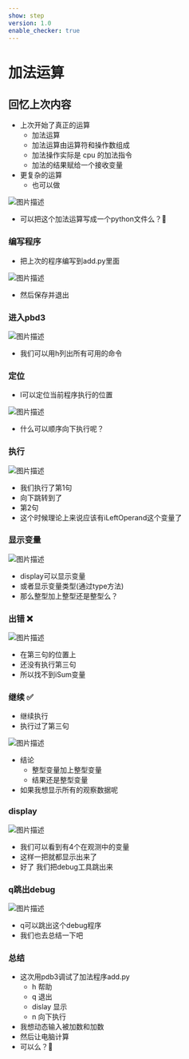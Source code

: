 ```yaml
---
show: step
version: 1.0
enable_checker: true
---
```


# 加法运算

## 回忆上次内容

- 上次开始了真正的运算
  - 加法运算
  - 加法运算由运算符和操作数组成
  - 加法操作实际是 cpu 的加法指令
  - 加法的结果赋给一个接收变量
- 更复杂的运算
  - 也可以做

![图片描述](https://doc.shiyanlou.com/courses/uid1190679-20210818-1629244632089)

- 可以把这个加法运算写成一个python文件么？🤔

### 编写程序

- 把上次的程序编写到add.py里面

![图片描述](https://doc.shiyanlou.com/courses/uid1190679-20220722-1658496266395)

- 然后保存并退出

### 进入pbd3

![图片描述](https://doc.shiyanlou.com/courses/uid1190679-20220722-1658496362622)

- 我们可以用h列出所有可用的命令

### 定位

- l可以定位当前程序执行的位置

![图片描述](https://doc.shiyanlou.com/courses/uid1190679-20220722-1658496553447)

- 什么可以顺序向下执行呢？

### 执行

![图片描述](https://doc.shiyanlou.com/courses/uid1190679-20220722-1658496611072)

- 我们执行了第1句
- 向下跳转到了
- 第2句
- 这个时候理论上来说应该有iLeftOperand这个变量了

### 显示变量

![图片描述](https://doc.shiyanlou.com/courses/uid1190679-20220722-1658496821609)

- display可以显示变量
- 或者显示变量类型(通过type方法)
- 那么整型加上整型还是整型么？

### 出错 ❌

![图片描述](https://doc.shiyanlou.com/courses/uid1190679-20220722-1658496936190)

- 在第三句的位置上
- 还没有执行第三句
- 所以找不到iSum变量

### 继续 ✅

- 继续执行
- 执行过了第三句

![图片描述](https://doc.shiyanlou.com/courses/uid1190679-20220722-1658497160624)

- 结论
	- 整型变量加上整型变量
	- 结果还是整型变量
- 如果我想显示所有的观察数据呢

### display

![图片描述](https://doc.shiyanlou.com/courses/uid1190679-20220722-1658497105138)

- 我们可以看到有4个在观测中的变量
- 这样一把就都显示出来了 
- 好了 我们把debug工具跳出来

### q跳出debug

![图片描述](https://doc.shiyanlou.com/courses/uid1190679-20220722-1658497377110)

- q可以跳出这个debug程序
- 我们也去总结一下吧

### 总结

- 这次用pdb3调试了加法程序add.py
	- h 帮助
	- q 退出
	- dislay 显示
	- n 向下执行
- 我想动态输入被加数和加数
- 然后让电脑计算
- 可以么？🤔